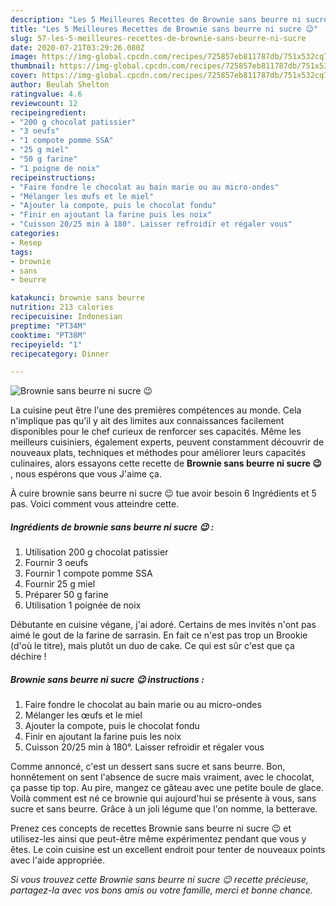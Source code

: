 ```yaml
---
description: "Les 5 Meilleures Recettes de Brownie sans beurre ni sucre 😉"
title: "Les 5 Meilleures Recettes de Brownie sans beurre ni sucre 😉"
slug: 57-les-5-meilleures-recettes-de-brownie-sans-beurre-ni-sucre
date: 2020-07-21T03:29:26.080Z
image: https://img-global.cpcdn.com/recipes/725857eb811787db/751x532cq70/brownie-sans-beurre-ni-sucre-😉-photo-principale-de-la-recette.jpg
thumbnail: https://img-global.cpcdn.com/recipes/725857eb811787db/751x532cq70/brownie-sans-beurre-ni-sucre-😉-photo-principale-de-la-recette.jpg
cover: https://img-global.cpcdn.com/recipes/725857eb811787db/751x532cq70/brownie-sans-beurre-ni-sucre-😉-photo-principale-de-la-recette.jpg
author: Beulah Shelton
ratingvalue: 4.6
reviewcount: 12
recipeingredient:
- "200 g chocolat patissier"
- "3 oeufs"
- "1 compote pomme SSA"
- "25 g miel"
- "50 g farine"
- "1 poigne de noix"
recipeinstructions:
- "Faire fondre le chocolat au bain marie ou au micro-ondes"
- "Mélanger les œufs et le miel"
- "Ajouter la compote, puis le chocolat fondu"
- "Finir en ajoutant la farine puis les noix"
- "Cuisson 20/25 min à 180°. Laisser refroidir et régaler vous"
categories:
- Resep
tags:
- brownie
- sans
- beurre

katakunci: brownie sans beurre 
nutrition: 213 calories
recipecuisine: Indonesian
preptime: "PT34M"
cooktime: "PT38M"
recipeyield: "1"
recipecategory: Dinner

---
```



![Brownie sans beurre ni sucre 😉](https://img-global.cpcdn.com/recipes/725857eb811787db/751x532cq70/brownie-sans-beurre-ni-sucre-😉-photo-principale-de-la-recette.jpg)

La cuisine peut être l'une des premières compétences au monde. Cela n'implique pas qu'il y ait des limites aux connaissances facilement disponibles pour le chef curieux de renforcer ses capacités. Même les meilleurs cuisiniers, également experts, peuvent constamment découvrir de nouveaux plats, techniques et méthodes pour améliorer leurs capacités culinaires, alors essayons cette recette de <strong> Brownie sans beurre ni sucre 😉 </strong>, nous espérons que vous J'aime ça.

<!--inarticleads1-->

À cuire brownie sans beurre ni sucre 😉 tue avoir besoin 6 Ingrédients et 5 pas. Voici comment vous atteindre cette.

##### Ingrédients de brownie sans beurre ni sucre 😉 :

1. Utilisation 200 g chocolat patissier
1. Fournir 3 oeufs
1. Fournir 1 compote pomme SSA
1. Fournir 25 g miel
1. Préparer 50 g farine
1. Utilisation 1 poignée de noix


Débutante en cuisine végane, j&#39;ai adoré. Certains de mes invités n&#39;ont pas aimé le gout de la farine de sarrasin. En fait ce n&#39;est pas trop un Brookie (d&#39;où le titre), mais plutôt un duo de cake. Ce qui est sûr c&#39;est que ça déchire ! 

<!--inarticleads2-->

##### Brownie sans beurre ni sucre 😉 instructions :

1. Faire fondre le chocolat au bain marie ou au micro-ondes
1. Mélanger les œufs et le miel
1. Ajouter la compote, puis le chocolat fondu
1. Finir en ajoutant la farine puis les noix
1. Cuisson 20/25 min à 180°. Laisser refroidir et régaler vous


Comme annoncé, c&#39;est un dessert sans sucre et sans beurre. Bon, honnêtement on sent l&#39;absence de sucre mais vraiment, avec le chocolat, ça passe tip top. Au pire, mangez ce gâteau avec une petite boule de glace. Voilà comment est né ce brownie qui aujourd&#39;hui se présente à vous, sans sucre et sans beurre. Grâce à un joli légume que l&#39;on nomme, la betterave. 

<!--inarticleads1-->

<p>
Prenez ces concepts de recettes Brownie sans beurre ni sucre 😉 et utilisez-les ainsi que peut-être même expérimentez pendant que vous y êtes. Le coin cuisine est un excellent endroit pour tenter de nouveaux points avec l'aide appropriée.
</p>

<p>
<i>Si vous trouvez cette Brownie sans beurre ni sucre 😉 recette précieuse, partagez-la avec vos bons amis ou votre famille, merci et bonne chance.</i>
</p>
